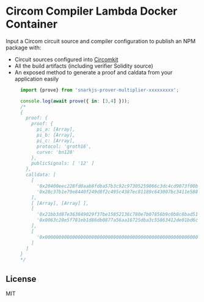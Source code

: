 # Circom Compiler Lambda Docker Container

Input a Circom circuit source and compiler configuration to publish an NPM package with:

* Circuit sources configured into [Circomkit](https://github.com/erhant/circomkit)
* All the build artifacts (including verifier Solidity source)
* An exposed method to generate a proof and caldata from your application easily
  ```js
    import {prove} from 'snarkjs-prover-multiplier-xxxxxxxxx';

    console.log(await prove({ in: [3,4] }));
    /*
    {
      proof: {
        proof: {
          pi_a: [Array],
          pi_b: [Array],
          pi_c: [Array],
          protocol: 'groth16',
          curve: 'bn128'
        },
        publicSignals: [ '12' ]
      },
      calldata: [
        [
          '0x20400eec228fd0aab8fdba57b3c92c97305259066c3dc4cd9073f00b9d4d371d',
          '0x28c37b1e79e8440f249d8f2c495c4387ec81189c643007bc3411e588773254bf'
        ],
        [ [Array], [Array] ],
        [
          '0x21bb3d87e363849029f37be15852136c780e7b07856b9c0b8c8bad5179f21ab2',
          '0x0063c20e5f781eb1d86db0877a56aa16725dba3c55863412de01bd6ce102294d'
        ],
        [
          '0x000000000000000000000000000000000000000000000000000000000000000c'
        ]
      ]
    }
    */
  ```

## License

MIT
